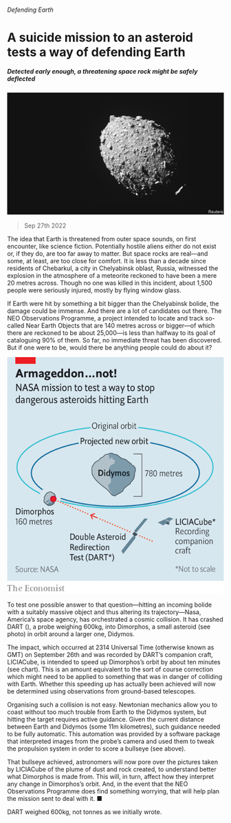 ###### Defending Earth

# A suicide mission to an asteroid tests a way of defending Earth 

##### Detected early enough, a threatening space rock might be safely deflected 

![image](images/20221001_STP002.jpg) 

> Sep 27th 2022 

The idea that Earth is threatened from outer space sounds, on first encounter, like science fiction. Potentially hostile aliens either do not exist or, if they do, are too far away to matter. But space rocks are real—and some, at least, are too close for comfort. It is less than a decade since residents of Chebarkul, a city in Chelyabinsk oblast, Russia, witnessed the explosion in the atmosphere of a meteorite reckoned to have been a mere 20 metres across. Though no one was killed in this incident, about 1,500 people were seriously injured, mostly by flying window glass. 

If Earth were hit by something a bit bigger than the Chelyabinsk bolide, the damage could be immense. And there are a lot of candidates out there. The NEO Observations Programme, a project intended to locate and track so-called Near Earth Objects that are 140 metres across or bigger—of which there are reckoned to be about 25,000—is less than halfway to its goal of cataloguing 90% of them. So far, no immediate threat has been discovered. But if one were to be, would there be anything people could do about it?

![image](images/20221001_STC000.png) 


To test one possible answer to that question—hitting an incoming bolide with a suitably massive object and thus altering its trajectory—Nasa, America’s space agency, has orchestrated a cosmic collision. It has crashed DART (), a probe weighing 600kg, into Dimorphos, a small asteroid (see photo) in orbit around a larger one, Didymos. 

The impact, which occurred at 2314 Universal Time (otherwise known as GMT) on September 26th and was recorded by DART’s companion craft, LICIACube, is intended to speed up Dimorphos’s orbit by about ten minutes (see chart). This is an amount equivalent to the sort of course correction which might need to be applied to something that was in danger of colliding with Earth. Whether this speeding up has actually been achieved will now be determined using observations from ground-based telescopes. 


Organising such a collision is not easy. Newtonian mechanics allow you to coast without too much trouble from Earth to the Didymos system, but hitting the target requires active guidance. Given the current distance between Earth and Didymos (some 11m kilometres), such guidance needed to be fully automatic. This automation was provided by a software package that interpreted images from the probe’s camera and used them to tweak the propulsion system in order to score a bullseye (see above).

That bullseye achieved, astronomers will now pore over the pictures taken by LICIACube of the plume of dust and rock created, to understand better what Dimorphos is made from. This will, in turn, affect how they interpret any change in Dimorphos’s orbit. And, in the event that the NEO Observations Programme does find something worrying, that will help plan the mission sent to deal with it. ■

DART weighed 600kg, not tonnes as we initially wrote.

